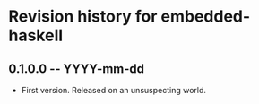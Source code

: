 # Revision history for embedded-haskell

## 0.1.0.0  -- YYYY-mm-dd

* First version. Released on an unsuspecting world.
